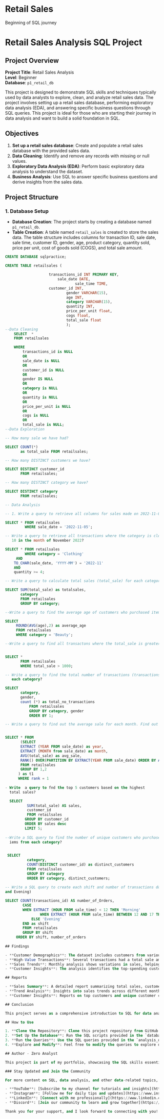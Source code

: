# Retail Sales 
Beginning of SQL journey 
# Retail Sales Analysis SQL Project

## Project Overview

**Project Title**: Retail Sales Analysis  
**Level**: Beginner  
**Database**: `p1_retail_db`

This project is designed to demonstrate SQL skills and techniques typically used by data analysts to explore, clean, and analyze retail sales data. The project involves setting up a retail sales database, performing exploratory data analysis (EDA), and answering specific business questions through SQL queries. This project is ideal for those who are starting their journey in data analysis and want to build a solid foundation in SQL.

## Objectives

1. **Set up a retail sales database**: Create and populate a retail sales database with the provided sales data.
2. **Data Cleaning**: Identify and remove any records with missing or null values.
3. **Exploratory Data Analysis (EDA)**: Perform basic exploratory data analysis to understand the dataset.
4. **Business Analysis**: Use SQL to answer specific business questions and derive insights from the sales data.

## Project Structure

### 1. Database Setup

- **Database Creation**: The project starts by creating a database named `p1_retail_db`.
- **Table Creation**: A table named `retail_sales` is created to store the sales data. The table structure includes columns for transaction ID, sale date, sale time, customer ID, gender, age, product category, quantity sold, price per unit, cost of goods sold (COGS), and total sale amount.

```sql
CREATE DATABASE sqlpractice;

CREATE TABLE retailsales (

				    transactions_id INT PRIMARY KEY, 
         			    sale_date DATE, 
	                      	    sale_time TIME, 
				    customer_id INT,
							gender VARCHAR(15),
							age INT, 
							category VARCHAR(15),
							quantity INT, 
							price_per_unit float, 
							cogs float, 
							total_sale float
							);
--Data Cleaning
	SELECT  * 
    FROM retailsales

    WHERE 
		transactions_id is NULL
		OR 
		sale_date is NULL
		OR 
		customer_id is NULL
		OR 
		gender IS NULL
		OR
		category is NULL
		OR
		quantity is NULL
		OR
		price_per_unit is NULL
		OR
		cogs is NULL
		OR
		total_sale is NULL;
--Data Exploration 

-- How many sale we have had?

SELECT COUNT(*) 
       as total_sale FROM retailsales;

-- How many DISTINCT customers we have?

SELECT DISTINCT customer_id  
       FROM retailsales;

-- How many DISTINCT category we have?

SELECT DISTINCT category  
       FROM retailsales;

-- Data Analysis

-- 1. Write a query to retrieve all columns for sales made on 2022-11-05?

SELECT * FROM retailsales 
         WHERE sale_date = '2022-11-05';

-- Write a query to retrieve all transactions where the category is clothing and the quantity sold is more than
   10 in the month of November 2022?

SELECT * FROM retailsales
         WHERE category = 'Clothing' 
	 AND 
	TO_CHAR(sale_date, 'YYYY-MM') = '2022-11'
 	AND
	quantity >= 4;

-- Write a query to calculate total sales (total_sale) for each category 

SELECT SUM(total_sale) as totalsales,
       category
       FROM retailsales 
       GROUP BY category;

--Write a query to find the average age of customers who purchased items from the Beauty category?

SELECT 
     ROUND(AVG(age),2) as average_age
     FROM retailsales 
     WHERE category = 'Beauty';

--Write a query to find all transactons where the total_sale is greater than 1000?


SELECT *
       FROM retailsales
       WHERE total_sale > 1000;

-- Write a query to find the total number of transactions (transactions_id) made by each gender in 
   each category?

SELECT 
	   category,
	   gender, 
	   count (*) as total_no_transactions
           FROM retailsales
           GROUP BY category, gender
           ORDER BY 1;

-- Write a query to find out the average sale for each month. Find out the best selling month in each year.


SELECT * FROM
       (SELECT 
       EXTRACT (YEAR FROM sale_date) as year,
	   EXTRACT (MONTH from sale_date) as month,
	   AVG(total_sale) as avg_sale,
	   RANK() OVER(PARTITION BY EXTRACT(YEAR FROM sale_date) ORDER BY AVG(total_sale) DESC) as rank 
	   FROM retailsales
	   GROUP BY 1,2
      ) as t1
	  WHERE rank = 1
	  
- Write  a query to fnd the top 5 customers based on the highest 
  total sales?

  SELECT 
          SUM(total_sale) AS sales,
 		  customer_id
		  FROM retailsales
		 GROUP BY customer_id
		 ORDER BY sales desc
		 LIMIT 5;
  
--Write a SQL query to find the number of unique customers who purchased
  iems from each category?

 
 SELECT 
          category,
 		  COUNT(DISTINCT customer_id) as distinct_customers
		  FROM retailsales
		  GROUP BY category
		  ORDER BY category, distinct_customers;
		  
-- Write a SQL query to create each shift and number of transactions done in each shift (shift as Morning, Afternoon
and Evening)

SELECT COUNT(transactions_id) AS number_of_Orders,
        CASE 
		WHEN EXTRACT (HOUR FROM sale_time) < 12 THEN 'Morning'
                WHEN EXTRACT (HOUR FROM sale_time) BETWEEN 12 AND 17 THEN 'Afternoon'
	        ELSE 'Evening'
        END as shift
        FROM retailsales
        GROUP BY shift
	 ORDER BY shift, number_of_orders
	 
## Findings

- **Customer Demographics**: The dataset includes customers from various age groups, with sales distributed across different categories such as Clothing and Beauty.
- **High-Value Transactions**: Several transactions had a total sale amount greater than 1000, indicating premium purchases.
- **Sales Trends**: Monthly analysis shows variations in sales, helping identify peak seasons.
- **Customer Insights**: The analysis identifies the top-spending customers and the most popular product categories.

## Reports

- **Sales Summary**: A detailed report summarizing total sales, customer demographics, and category performance.
- **Trend Analysis**: Insights into sales trends across different months and shifts.
- **Customer Insights**: Reports on top customers and unique customer counts per category.

## Conclusion

This project serves as a comprehensive introduction to SQL for data analysts, covering database setup, data cleaning, exploratory data analysis, and business-driven SQL queries. The findings from this project can help drive business decisions by understanding sales patterns, customer behavior, and product performance.

## How to Use

1. **Clone the Repository**: Clone this project repository from GitHub.
2. **Set Up the Database**: Run the SQL scripts provided in the `database_setup.sql` file to create and populate the database.
3. **Run the Queries**: Use the SQL queries provided in the `analysis_queries.sql` file to perform your analysis.
4. **Explore and Modify**: Feel free to modify the queries to explore different aspects of the dataset or answer additional business questions.

## Author - Zero Analyst

This project is part of my portfolio, showcasing the SQL skills essential for data analyst roles. If you have any questions, feedback, or would like to collaborate, feel free to get in touch!

### Stay Updated and Join the Community

For more content on SQL, data analysis, and other data-related topics, make sure to follow me on social media and join our community:

- **YouTube**: [Subscribe to my channel for tutorials and insights](https://www.youtube.com/@zero_analyst)
- **Instagram**: [Follow me for daily tips and updates](https://www.instagram.com/zero_analyst/)
- **LinkedIn**: [Connect with me professionally](https://www.linkedin.com/in/najirr)
- **Discord**: [Join our community to learn and grow together](https://discord.gg/36h5f2Z5PK)

Thank you for your support, and I look forward to connecting with you!


